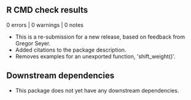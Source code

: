 ## R CMD check results

0 errors | 0 warnings | 0 notes

* This is a re-submission for a new release, based on feedback from Gregor Seyer.
* Added citations to the package description.
* Removes examples for an unexported function, 'shift_weight()'.

## Downstream dependencies

* This package does not yet have any downstream dependencies.
